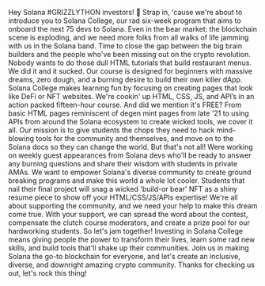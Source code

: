 Hey Solana #GRIZZLYTHON investors! 🐻
Strap in, 'cause we're about to introduce you to Solana College, our rad six-week program that aims to onboard the next 75 devs to Solana. Even in the bear market: the blockchain scene is exploding, and we need more folks from all walks of life jamming with us in the Solana band. Time to close the gap between the big brain builders and the people who've been missing out on the crypto revolution.
Nobody wants to do those dull HTML tutorials that build restaurant menus. We did it and it sucked. Our course is designed for beginners with massive dreams, zero dough, and a burning desire to build their own killer dApp. Solana College makes learning fun by focusing on creating pages that look like DeFi or NFT websites. 
We're cookin' up HTML, CSS, JS, and API’s in an action packed fifteen-hour course. And did we mention it's FREE? From basic HTML pages reminiscent of degen mint pages from late '21 to using APIs from around the Solana ecosystem to create wicked tools, we cover it all. Our mission is to give students the chops they need to hack mind-blowing tools for the community and themselves, and move on to the Solana docs so they can change the world. 
But that's not all! Were working on weekly guest appearances from Solana devs who'll be ready to answer any burning questions and share their wisdom with students in private AMAs.  We want to empower Solana's diverse community to create ground breaking programs and make this world a whole lot cooler. Students that nail their final project will snag a wicked 'build-or bear' NFT as a shiny resume piece to show off your HTML/CSS/JS/APIs expertise! 
We're all about supporting the community, and we need your help to make this dream come true. With your support, we can spread the word about the contest, compensate the clutch course moderators, and create a prize pool for our hardworking students. 
So let's jam together! Investing in Solana College means giving people the power to transform their lives, learn some rad new skills, and build tools that'll shake up their communities. Join us in making Solana the go-to blockchain for everyone, and let's create an inclusive, diverse, and downright amazing crypto community. Thanks for checking us out, let's rock this thing! 
